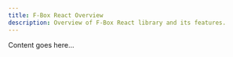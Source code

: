 ```yaml
---
title: F-Box React Overview
description: Overview of F-Box React library and its features.
---
```


Content goes here...
